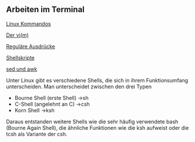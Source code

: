 ## Arbeiten im Terminal

[Linux Kommandos](/kapitel-4-arbeiten-im-terminal/linux-kommandos.md)

[Der vi\(m\)](/kapitel-4-arbeiten-im-terminal/der-vim.md)

[Reguläre Ausdrücke](/kapitel-4-arbeiten-im-terminal/regulare-ausdrucke.md)

[Shellskripte](/kapitel-4-arbeiten-im-terminal/shellskripte.md)

[sed und awk](/kapitel-4-arbeiten-im-terminal/sed-und-awk.md)

Unter Linux gibt es verschiedene Shells, die sich in ihrem Funktionsumfang unterscheiden. Man unterscheidet zwischen den drei Typen

* Bourne Shell \(erste Shell\) →sh
* C-Shell \(angelehnt an C\) →csh
* Korn Shell →ksh

Daraus entstanden weitere Shells wie die sehr häufig verwendete bash \(Bourne Again Shell\), die ähnliche Funktionen wie die ksh aufweist oder die tcsh als Variante der csh.

